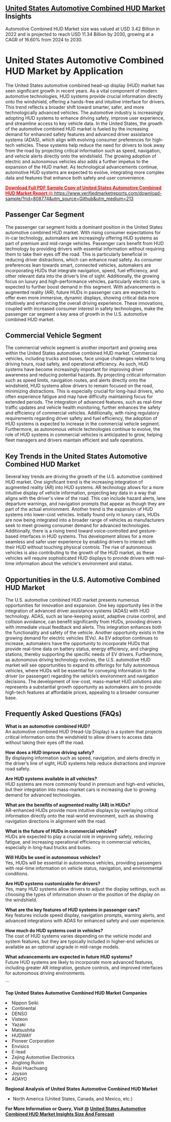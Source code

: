 <h2><a href="https://www.verifiedmarketreports.com/download-sample/?rid=808774&amp;utm_source=Github&amp;utm_medium=213" target="_blank">United States Automotive Combined HUD Market</a> Insights</h2><p>Automotive Combined HUD Market size was valued at USD 3.42 Billion in 2022 and is projected to reach USD 11.34 Billion by 2030, growing at a CAGR of 16.60% from 2024 to 2030.</p><p><h1>United States Automotive Combined HUD Market by Application</h1><p>The United States automotive combined head-up display (HUD) market has seen significant growth in recent years. As a vital component of modern automotive technologies, HUD systems provide crucial information directly onto the windshield, offering a hands-free and intuitive interface for drivers. This trend reflects a broader shift toward smarter, safer, and more technologically advanced vehicles. The automotive industry is increasingly adopting HUD systems to enhance driving safety, improve user experience, and streamline access to key vehicle data. In the United States, the growth of the automotive combined HUD market is fueled by the increasing demand for enhanced safety features and advanced driver assistance systems (ADAS), which align with evolving consumer preferences for high-tech vehicles. These systems help reduce the need for drivers to look away from the road by projecting critical information such as speed, navigation, and vehicle alerts directly onto the windshield. The growing adoption of electric and autonomous vehicles also adds a further impetus to the expansion of the HUD market. As technological advancements continue, automotive HUD systems are expected to evolve, integrating more complex data and features that enhance both safety and user convenience. <a href="#"><p><span class=""><span style="color: #ff0000;"><strong>Download Full PDF Sample Copy of United States Automotive Combined HUD Market Report</strong> @ </span><a href="https://www.verifiedmarketreports.com/download-sample/?rid=808774&amp;utm_source=Github&amp;utm_medium=213" target="_blank">https://www.verifiedmarketreports.com/download-sample/?rid=808774&amp;utm_source=Github&amp;utm_medium=213</a></span></p></a></p><h2>Passenger Car Segment</h2><p>The passenger car segment holds a dominant position in the United States automotive combined HUD market. With rising consumer expectations for in-car technology, automakers are increasingly offering HUD systems as part of premium and mid-range vehicles. Passenger cars benefit from HUD technology by providing drivers with essential information without requiring them to take their eyes off the road. This is particularly beneficial in reducing driver distractions, which can enhance road safety. As consumer preferences lean towards smart, connected vehicles, automakers are incorporating HUDs that integrate navigation, speed, fuel efficiency, and other relevant data into the driver’s line of sight. Additionally, the growing focus on luxury and high-performance vehicles, particularly electric cars, is expected to further boost demand in this segment. With advancements in augmented reality (AR), future HUDs in passenger cars are expected to offer even more immersive, dynamic displays, showing critical data more intuitively and enhancing the overall driving experience. These innovations, coupled with increased consumer interest in safety technologies, make the passenger car segment a key area of growth in the U.S. automotive combined HUD market.</p><h2>Commercial Vehicle Segment</h2><p>The commercial vehicle segment is another important and growing area within the United States automotive combined HUD market. Commercial vehicles, including trucks and buses, face unique challenges related to long driving hours, road safety, and operational efficiency. As such, HUD systems have become increasingly important for improving driver awareness and reducing potential hazards. By projecting critical information such as speed limits, navigation routes, and alerts directly onto the windshield, HUD systems allow drivers to remain focused on the road, minimizing distractions. This is especially crucial for long-haul drivers, who often experience fatigue and may have difficulty maintaining focus for extended periods. The integration of advanced features, such as real-time traffic updates and vehicle health monitoring, further enhances the safety and efficiency of commercial vehicles. Additionally, with rising regulatory requirements regarding driver safety and fuel efficiency, the adoption of HUD systems is expected to increase in the commercial vehicle segment. Furthermore, as autonomous vehicle technologies continue to evolve, the role of HUD systems in commercial vehicles is anticipated to grow, helping fleet managers and drivers maintain efficient and safe operations.</p><h2>Key Trends in the United States Automotive Combined HUD Market</h2><p>Several key trends are driving the growth of the U.S. automotive combined HUD market. One significant trend is the increasing integration of augmented reality (AR) into HUD systems. AR technology allows for a more intuitive display of vehicle information, projecting key data in a way that aligns with the driver's view of the road. This can include hazard alerts, lane departure warnings, and navigation prompts that appear as though they are part of the actual environment. Another trend is the expansion of HUD systems into lower-cost vehicles. Initially found only in luxury cars, HUDs are now being integrated into a broader range of vehicles as manufacturers seek to meet growing consumer demand for advanced technologies. Additionally, there is a rising trend toward voice-controlled and gesture-based interfaces in HUD systems. This development allows for a more seamless and safer user experience by enabling drivers to interact with their HUD without touching physical controls. The rise of autonomous vehicles is also contributing to the growth of the HUD market, as these vehicles will require sophisticated HUD displays to provide drivers with real-time information about the vehicle's environment and status.</p><h2>Opportunities in the U.S. Automotive Combined HUD Market</h2><p>The U.S. automotive combined HUD market presents numerous opportunities for innovation and expansion. One key opportunity lies in the integration of advanced driver assistance systems (ADAS) with HUD technology. ADAS, such as lane-keeping assist, adaptive cruise control, and collision avoidance, can benefit significantly from HUDs, providing drivers with immediate visual feedback and alerts. This integration enhances both the functionality and safety of the vehicle. Another opportunity exists in the growing demand for electric vehicles (EVs). As EV adoption continues to increase, automakers have the opportunity to incorporate HUDs that provide real-time data on battery status, energy efficiency, and charging stations, thereby supporting the specific needs of EV drivers. Furthermore, as autonomous driving technology evolves, the U.S. automotive HUD market will see opportunities to expand its offerings for fully autonomous vehicles, where HUDs will be essential for conveying information to the driver (or passenger) regarding the vehicle’s environment and navigation decisions. The development of low-cost, mass-market HUD solutions also represents a substantial growth opportunity as automakers aim to provide high-tech features at affordable prices, appealing to a broader consumer base.</p><h2>Frequently Asked Questions (FAQs)</h2><p><strong>What is an automotive combined HUD?</strong><br> An automotive combined HUD (Head-Up Display) is a system that projects critical information onto the windshield to allow drivers to access data without taking their eyes off the road.</p><p><strong>How does a HUD improve driving safety?</strong><br> By displaying information such as speed, navigation, and alerts directly in the driver’s line of sight, HUD systems help reduce distractions and improve road safety.</p><p><strong>Are HUD systems available in all vehicles?</strong><br> HUD systems are more commonly found in premium and high-end vehicles, but their integration into mass-market cars is increasing due to growing demand for advanced technologies.</p><p><strong>What are the benefits of augmented reality (AR) in HUDs?</strong><br> AR-enhanced HUDs provide more intuitive displays by overlaying critical information directly onto the real-world environment, such as showing navigation directions in alignment with the road.</p><p><strong>What is the future of HUDs in commercial vehicles?</strong><br> HUDs are expected to play a crucial role in improving safety, reducing fatigue, and increasing operational efficiency in commercial vehicles, especially in long-haul trucks and buses.</p><p><strong>Will HUDs be used in autonomous vehicles?</strong><br> Yes, HUDs will be essential in autonomous vehicles, providing passengers with real-time information on vehicle status, navigation, and environmental conditions.</p><p><strong>Are HUD systems customizable for drivers?</strong><br> Yes, many HUD systems allow drivers to adjust the display settings, such as choosing the types of information shown or the position of the display on the windshield.</p><p><strong>What are the key features of HUD systems in passenger cars?</strong><br> Key features include speed display, navigation prompts, warning alerts, and advanced integrations with ADAS for enhanced safety and user experience.</p><p><strong>How much do HUD systems cost in vehicles?</strong><br> The cost of HUD systems varies depending on the vehicle model and system features, but they are typically included in higher-end vehicles or available as an optional upgrade in mid-range models.</p><p><strong>What advancements are expected in future HUD systems?</strong><br> Future HUD systems are likely to incorporate more advanced features, including greater AR integration, gesture controls, and improved interfaces for autonomous driving environments.</p>```</p><p><strong>Top United States Automotive Combined HUD Market Companies</strong></p><div data-test-id=""><p><li>Nippon Seiki</li><li> Continental</li><li> DENSO</li><li> Visteon</li><li> Yazaki</li><li> Matsushita</li><li> HUDWAY</li><li> Pioneer Corporation</li><li> Envisics</li><li> E-lead</li><li> Zejing Automotive Electronics</li><li> Jinglong Ruixin</li><li> Ruisi Huachuang</li><li> Joyson</li><li> ADAYO</li></p><div><strong>Regional Analysis of&nbsp;United States Automotive Combined HUD Market</strong></div><ul><li dir="ltr"><p dir="ltr">North America&nbsp;(United States, Canada, and Mexico, etc.)</p></li></ul><p><strong>For More Information or Query, Visit @&nbsp;</strong><strong><a href="https://www.verifiedmarketreports.com/product/automotive-combined-hud-market/?utm_source=Github&amp;utm_medium=213" target="_blank">United States Automotive Combined HUD Market Insights Size And Forecast</a></strong></p></div>
